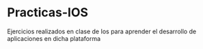 # Practicas-IOS
Ejercicios realizados en clase de Ios para aprender el desarrollo de aplicaciones en dicha plataforma
